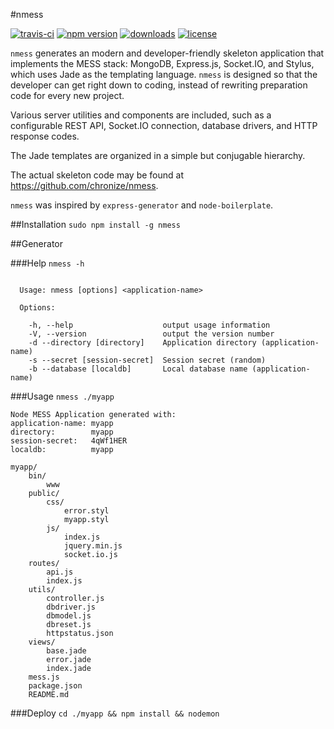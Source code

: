 #nmess

[![travis-ci](http://img.shields.io/travis/joyent/node.svg?style=flat-square)](https://npmjs.org/chronize/fstack)
[![npm version](https://img.shields.io/npm/v/nmess.svg?style=flat-square)](https://npmjs.org/chronize/fstack)
[![downloads](http://img.shields.io/npm/dm/nmess.svg?style=flat-square)](https://npmjs.org/chronize/fstack)
[![license](http://img.shields.io/npm/l/nmess.svg?style=flat-square)](https://npmjs.org/chronize/fstack)

`nmess` generates an modern and developer-friendly skeleton application that implements the MESS stack: MongoDB, Express.js, Socket.IO, and Stylus, which uses Jade as the templating language. `nmess` is designed so that the developer can get right down to coding, instead of rewriting preparation code for every new project.

Various server utilities and components are included, such as a configurable REST API, Socket.IO connection, database drivers, and HTTP response codes.

The Jade templates are organized in a simple but conjugable hierarchy.

The actual skeleton code may be found at https://github.com/chronize/nmess.

`nmess` was inspired by `express-generator` and `node-boilerplate`.

##Installation
`sudo npm install -g nmess`

##Generator

###Help
`nmess -h`

```

  Usage: nmess [options] <application-name>

  Options:

    -h, --help                    output usage information
    -V, --version                 output the version number
    -d --directory [directory]    Application directory (application-name)
    -s --secret [session-secret]  Session secret (random)
    -b --database [localdb]       Local database name (application-name)
```

###Usage
`nmess ./myapp`

```
Node MESS Application generated with:
application-name: myapp
directory:        myapp
session-secret:   4qWf1HER
localdb:          myapp
```

```
myapp/
	bin/
		www
	public/
		css/
			error.styl
			myapp.styl
		js/
			index.js
			jquery.min.js
			socket.io.js
	routes/
		api.js
		index.js
	utils/
		controller.js
		dbdriver.js
		dbmodel.js
		dbreset.js
		httpstatus.json
	views/
		base.jade
		error.jade
		index.jade
	mess.js
	package.json
	README.md
```

###Deploy
`cd ./myapp && npm install && nodemon`
